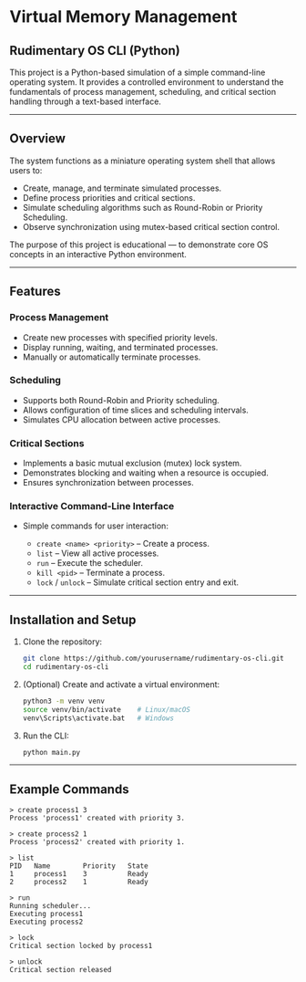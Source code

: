 # Virtual Memory Management

## Rudimentary OS CLI (Python)

This project is a Python-based simulation of a simple command-line operating system.
It provides a controlled environment to understand the fundamentals of process management, scheduling, and critical section handling through a text-based interface.

---

## Overview

The system functions as a miniature operating system shell that allows users to:

- Create, manage, and terminate simulated processes.
- Define process priorities and critical sections.
- Simulate scheduling algorithms such as Round-Robin or Priority Scheduling.
- Observe synchronization using mutex-based critical section control.

The purpose of this project is educational — to demonstrate core OS concepts in an interactive Python environment.

---

## Features

### Process Management

- Create new processes with specified priority levels.
- Display running, waiting, and terminated processes.
- Manually or automatically terminate processes.

### Scheduling

- Supports both Round-Robin and Priority scheduling.
- Allows configuration of time slices and scheduling intervals.
- Simulates CPU allocation between active processes.

### Critical Sections

- Implements a basic mutual exclusion (mutex) lock system.
- Demonstrates blocking and waiting when a resource is occupied.
- Ensures synchronization between processes.

### Interactive Command-Line Interface

- Simple commands for user interaction:

  - `create <name> <priority>` – Create a process.
  - `list` – View all active processes.
  - `run` – Execute the scheduler.
  - `kill <pid>` – Terminate a process.
  - `lock` / `unlock` – Simulate critical section entry and exit.

---

## Installation and Setup

1. Clone the repository:

   ```bash
   git clone https://github.com/yourusername/rudimentary-os-cli.git
   cd rudimentary-os-cli
   ```

2. (Optional) Create and activate a virtual environment:

   ```bash
   python3 -m venv venv
   source venv/bin/activate    # Linux/macOS
   venv\Scripts\activate.bat   # Windows
   ```

3. Run the CLI:

   ```bash
   python main.py
   ```

---

## Example Commands

```
> create process1 3
Process 'process1' created with priority 3.

> create process2 1
Process 'process2' created with priority 1.

> list
PID   Name        Priority   State
1     process1    3          Ready
2     process2    1          Ready

> run
Running scheduler...
Executing process1
Executing process2

> lock
Critical section locked by process1

> unlock
Critical section released
```
